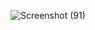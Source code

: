 ![Screenshot (91)](https://user-images.githubusercontent.com/108901980/233610026-c14fab54-7555-42f8-ac9a-769d83b993b5.png)
